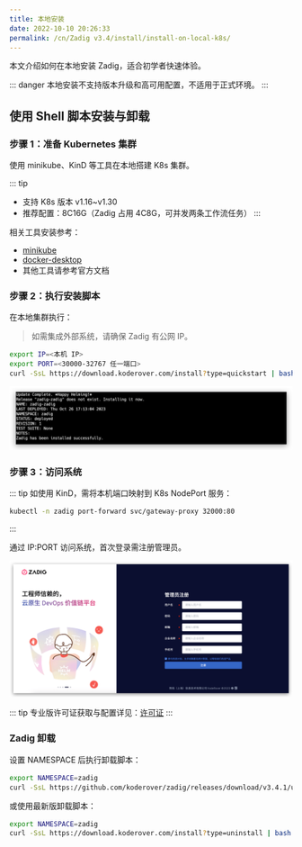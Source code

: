 ```yaml
---
title: 本地安装
date: 2022-10-10 20:26:33
permalink: /cn/Zadig v3.4/install/install-on-local-k8s/
---
```


本文介绍如何在本地安装 Zadig，适合初学者快速体验。

::: danger
本地安装不支持版本升级和高可用配置，不适用于正式环境。
:::

## 使用 Shell 脚本安装与卸载

### 步骤 1：准备 Kubernetes 集群

使用 minikube、KinD 等工具在本地搭建 K8s 集群。

::: tip
- 支持 K8s 版本 v1.16~v1.30
- 推荐配置：8C16G（Zadig 占用 4C8G，可并发两条工作流任务）
:::

相关工具安装参考：

- [minikube](https://minikube.sigs.k8s.io/docs/start/)
- [docker-desktop](https://www.docker.com/products/docker-desktop/)
- 其他工具请参考官方文档

### 步骤 2：执行安装脚本

在本地集群执行：

> 如需集成外部系统，请确保 Zadig 有公网 IP。

```bash
export IP=<本机 IP>
export PORT=<30000-32767 任一端口>
curl -SsL https://download.koderover.com/install?type=quickstart | bash
```
![本地安装](../../../_images/install_zadig_on_local_1.png)

### 步骤 3：访问系统

::: tip
如使用 KinD，需将本机端口映射到 K8s NodePort 服务：

```bash
kubectl -n zadig port-forward svc/gateway-proxy 32000:80
```
:::

通过 IP:PORT 访问系统，首次登录需注册管理员。

![本地安装](../../../_images/install_zadig_on_init.png)

::: tip
专业版许可证获取与配置详见：[许可证](/cn/Zadig%20v3.4/enterprise-mgr/#许可证)
:::

### Zadig 卸载

设置 NAMESPACE 后执行卸载脚本：

```bash
export NAMESPACE=zadig
curl -SsL https://github.com/koderover/zadig/releases/download/v3.4.1/uninstall.sh | bash
```

或使用最新版卸载脚本：

```bash
export NAMESPACE=zadig
curl -SsL https://download.koderover.com/install?type=uninstall | bash
```